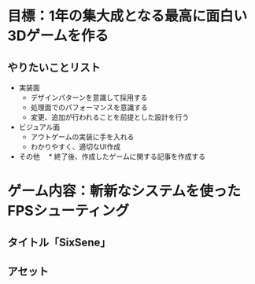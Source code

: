 # 目標：1年の集大成となる最高に面白い3Dゲームを作る

## やりたいことリスト
* 実装面
  * デザインパターンを意識して採用する
  * 処理面でのパフォーマンスを意識する
  * 変更、追加が行われることを前提とした設計を行う
* ビジュアル面
  * アウトゲームの実装に手を入れる
  * わかりやすく、適切なUI作成
* その他
　* 終了後、作成したゲームに関する記事を作成する

# ゲーム内容：斬新なシステムを使ったFPSシューティング
## タイトル「SixSene」

## アセット
